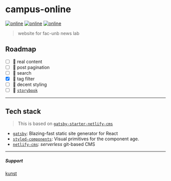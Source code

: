 # campus-online

[![online][www-badge]][www-url] [![online][admin-badge]][admin-url] [![online][figma-badge]][figma-url]

> website for fac-unb news lab

## Roadmap

* [ ] :pencil: real content
* [ ] :bookmark_tabs: post pagination
* [ ] :mag_right: search
* [x] :bookmark: tag filter
* [ ] :lipstick: decent styling
* [ ] :notebook_with_decorative_cover: [`storybook`](https://github.com/storybooks/storybook)

---

## Tech stack

> This is based on [`gatsby-starter-netlify-cms`](github.com/AustinGreen/gatsby-starter-netlify-cms)

* [`gatsby`](https://www.gatsbyjs.org/): Blazing-fast static site generator for React
* [`styled-components`](https://github.com/styled-components): Visual primitives for the component age.
* [`netlify-cms`](https://www.netlifycms.org/): _serverless_ git-based CMS

---

##### Support

[kunst](https://kunst.com.br)

[www-badge]: https://img.shields.io/badge/netlify-online-brightgreen.svg
[www-url]: https://campus-online.netlify.com/
[admin-badge]: https://img.shields.io/badge/❖-cms-00C7B7.svg?colorA=00C7B7
[admin-url]: https://campus-online.netlify.com/admin/
[figma-badge]: https://img.shields.io/badge/Ω-figma-444648.svg?colorA=242628
[figma-url]: https://www.figma.com/file/M7qolUHcVVZiqcYh4XmsvV
